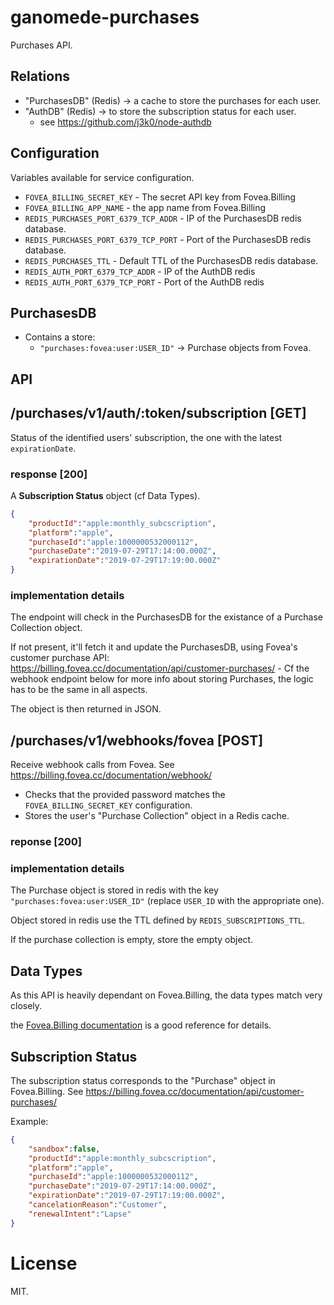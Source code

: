 # ganomede-purchases

Purchases API.

Relations
---------

 * "PurchasesDB" (Redis) -> a cache to store the purchases for each user.
 * "AuthDB" (Redis) -> to store the subscription status for each user.
   * see https://github.com/j3k0/node-authdb

Configuration
-------------

Variables available for service configuration.

 * `FOVEA_BILLING_SECRET_KEY` - The secret API key from Fovea.Billing
 * `FOVEA_BILLING_APP_NAME` - the app name from Fovea.Billing
 * `REDIS_PURCHASES_PORT_6379_TCP_ADDR` - IP of the PurchasesDB redis database.
 * `REDIS_PURCHASES_PORT_6379_TCP_PORT` - Port of the PurchasesDB redis database.
 * `REDIS_PURCHASES_TTL` - Default TTL of the PurchasesDB redis database.
 * `REDIS_AUTH_PORT_6379_TCP_ADDR` - IP of the AuthDB redis
 * `REDIS_AUTH_PORT_6379_TCP_PORT` - Port of the AuthDB redis

PurchasesDB
---------------

 * Contains a store:
   * `"purchases:fovea:user:USER_ID"` -> Purchase objects from Fovea.

API
---

## /purchases/v1/auth/:token/subscription [GET]

Status of the identified users' subscription, the one with the latest `expirationDate`.

### response [200]

A **Subscription Status** object (cf Data Types).

```json
{
    "productId":"apple:monthly_subcscription",
    "platform":"apple",
    "purchaseId":"apple:1000000532000112",
    "purchaseDate":"2019-07-29T17:14:00.000Z",
    "expirationDate":"2019-07-29T17:19:00.000Z"
}
```

### implementation details

The endpoint will check in the PurchasesDB for the existance of a Purchase Collection object.

If not present, it'll fetch it and update the PurchasesDB, using Fovea's customer purchase API: https://billing.fovea.cc/documentation/api/customer-purchases/ - Cf the webhook endpoint below for more info about storing Purchases, the logic has to be the same in all aspects.

The object is then returned in JSON.


## /purchases/v1/webhooks/fovea [POST]

Receive webhook calls from Fovea. See https://billing.fovea.cc/documentation/webhook/

 * Checks that the provided password matches the `FOVEA_BILLING_SECRET_KEY` configuration.
 * Stores the user's "Purchase Collection" object in a Redis cache.

### reponse [200]

### implementation details

The Purchase object is stored in redis with the key `"purchases:fovea:user:USER_ID"` (replace `USER_ID` with the appropriate one).

Object stored in redis use the TTL defined by `REDIS_SUBSCRIPTIONS_TTL`.

If the purchase collection is empty, store the empty object.


Data Types
----------

As this API is heavily dependant on Fovea.Billing, the data types match very closely.

the [Fovea.Billing documentation](https://billing.fovea.cc/documentation/) is a good reference for details.

## Subscription Status

The subscription status corresponds to the "Purchase" object in Fovea.Billing. See https://billing.fovea.cc/documentation/api/customer-purchases/

Example:

```json
{
    "sandbox":false,
    "productId":"apple:monthly_subcscription",
    "platform":"apple",
    "purchaseId":"apple:1000000532000112",
    "purchaseDate":"2019-07-29T17:14:00.000Z",
    "expirationDate":"2019-07-29T17:19:00.000Z",
    "cancelationReason":"Customer",
    "renewalIntent":"Lapse"
}
```

# License

MIT.
